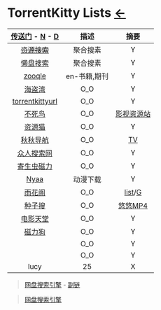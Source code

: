 # TorrentKitty Lists [←](index.md)

| [传送门](../navigation.md) - [N](../Library/synthesize.md) - [D](DataRank.md) | 描述 | 摘要 |
|:---:|:---:|:---:|
| ~~[资源搜索](http://magnet.chongbuluo.com/)~~ | 聚合搜素 | Y |
| [懒盘搜索](https://www.lzpan.com/) | 聚合搜素 | Y |
| [zooqle](https://zooqle.com/) | en-书籍,期刊 | Y |
| [海盗湾](https://thepiratebay.org/index.html) | O_O | Y |
| [torrentkittyurl](http://torrentkittyurl.com/tk/) | O_O | Y |
| [不死鸟](https://iao.su/) | O_O | [影视资源站](https://iao.su/531/) |
| [资源猫](https://www.ziyuanm.com/) | O_O | Y |
| [秋秋导航](https://www.39qq.com/) | O_O | [TV](https://www.39qq.com/xxyl/icantv.html) |
| [众人搜索网](http://wangpan.renrensousuo.com/) | O_O | Y |
| [寄生虫磁力](http://cili.jscnl.com/) | O_O | Y |
| [Nyaa](https://nyaa.si/) | 动漫下载 | Y |
| [雨花阁](https://www.yuhuage53.xyz/) | O_O | [list](https://www.yuhuage.art/)/[G](https://github.com/yuhuage/dizhi/) |
| [种子搜](https://m.zhongziso19.xyz/) | O_O | [悠悠MP4](https://www.uump4.net/) |
| [电影天堂](https://www.dydytt.net/index2.htm) | O_O | Y |
| [磁力狗](http://clg88.cc/) | O_O | Y |
| []() | O_O | Y |
| []() | O_O | Y |
| lucy | 25 | X |

> [网盘搜索引擎](https://mp.weixin.qq.com/s/s5ow4FoOKDS_DA6sPY1ysA) - [副链](https://t.1yb.co/gi02)

> [网盘搜索引擎](http://itindex.net/detail/57793-%E7%BD%91%E7%9B%98-%E6%90%9C%E7%B4%A2%E5%BC%95%E6%93%8E-%E8%B5%84%E6%96%99)

> []()


